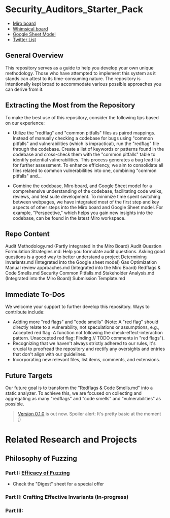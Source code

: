 # Security_Auditors_Starter_Pack
- [Miro board](https://miro.com/app/board/uXjVMgF6YT4=/?share_link_id=15940391732)
- [Whimsical board](https://whimsical.com/public-home-RCh9khB7SdtPeBczNF5DjS)
- [Google Sheet Model](https://docs.google.com/spreadsheets/d/1LoUfjXRslmXcaoZVNV3Ya1btsAshg5V3ZkymYcunZPs/edit?usp=sharing)
- [Twitter List](https://‪https://x.com/i/lists/1699739698728407461)

## General Overview



This repository serves as a guide to help you develop your own unique methodology. Those who have attempted to implement this system as it stands can attest to its time-consuming nature. The repository is intentionally kept broad to accommodate various possible approaches you can derive from it.

## Extracting the Most from the Repository

To make the best use of this repository, consider the following tips based on our experience:

- Utilize the "redflag" and "common pitfalls" files as paired mappings. Instead of manually checking a codebase for bugs using "common pitfalls" and vulnerabilities (which is impractical), run the "redflag" file through the codebase. Create a list of keywords or patterns found in the codebase and cross-check them with the "common pitfalls" table to identify potential vulnerabilities. This process generates a bug lead list for further assessment. To enhance efficiency, we aim to consolidate all files related to common vulnerabilities into one, combining "common pitfalls" and...

- Combine the codebase, Miro board, and Google Sheet model for a comprehensive understanding of the codebase, facilitating code walks, reviews, and test suite development. To minimize time spent switching between webpages, we have integrated most of the first step and key aspects of other steps into the Miro board and Google Sheet model. For example, "Perspective," which helps you gain new insights into the codebase, can be found in the latest Miro workspace.

## Repo Content

Audit Methodology.md (Partly integrated in the Miro Board)
Audit Question Formulation Strategies.md: Help you formulate audit questions. Asking good questions is a good way to better understand a project
Determining Invariants.md (Integrated into the Google sheet model)
Gas Optimization
Manual review approaches.md (Integrated into the Miro Board)
Redflags & Code Smells.md
Security Common Pitfalls.md
Stakeholder Analysis.md (Integrated into the Miro Board)
Submission Template.md


## Immediate To-Dos

We welcome your support to further develop this repository. Ways to contribute include:

- Adding more "red flags" and "code smells" (Note: A "red flag" should directly relate to a vulnerability, not speculations or assumptions, e.g., Accepted red flag: A function not following the check-effect-interaction pattern. Unaccepted red flag: Finding // TODO comments in "red flags").
- Recognizing that we haven't always strictly adhered to our rules, it's crucial to proofread the repository and rectify any oversights and entries that don't align with our guidelines.
- Incorporating new relevant files, list items, comments, and extensions.

## Future Targets

Our future goal is to transform the "Redflags & Code Smells.md" into a static analyzer. To achieve this, we are focused on collecting and aggregating as many "redflags" and "code smells" and "vulnerabilities" as possible. 
> [Version 0.1.0](https://github.com/Renzo1/RenZo_Scanner) is out now. Spoiler alert: It's pretty basic at the moment ;)


# Related Research and Projects
## Philosophy of Fuzzing
### Part I: [Efficacy of Fuzzing](https://docs.google.com/spreadsheets/d/1gz9Z_dkBDHbKTVEWHEIwv6JrvRiIvkmCUDyCz4Laec8/edit?usp=sharing)
- Check the "Digest" sheet for a special offer

### Part II: Crafting Effective Invariants (In-progress)

### Part III: 
